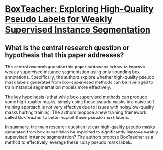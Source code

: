 # [BoxTeacher: Exploring High-Quality Pseudo Labels for Weakly Supervised   Instance Segmentation](https://arxiv.org/abs/2210.05174)

## What is the central research question or hypothesis that this paper addresses?

 The central research question this paper addresses is how to improve weakly supervised instance segmentation using only bounding box annotations. Specifically, the authors explore whether high-quality pseudo mask labels generated from box-supervised methods can be leveraged to train instance segmentation models more effectively. 

The key hypothesis is that while box-supervised methods can produce some high-quality masks, simply using these pseudo masks in a naive self-training approach is not very effective due to issues with noisy/low-quality masks hurting training. The authors propose a new training framework called BoxTeacher to better exploit these pseudo mask labels.

In summary, the main research question is: can high-quality pseudo masks generated from box supervision be exploited to significantly improve weakly supervised instance segmentation? The authors propose BoxTeacher as a method to effectively leverage these noisy pseudo mask labels.
